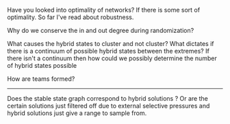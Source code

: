 Have you looked into optimality of networks? If there is some sort of optimality. So far I've read about robustness.

Why do we conserve the in and out degree during randomization?

What causes the hybrid states to cluster and not cluster? What dictates if there is a continuum of possible hybrid states between the extremes? If there isn't a continuum then how could we possibly determine the number of hybrid states possible 

How are teams formed? 

---

Does the stable state graph correspond to hybrid solutions ? 
Or are the certain solutions just filtered off due to external selective pressures and hybrid solutions just give a range to sample from.      

